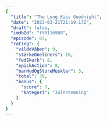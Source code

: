 ```yaml
---
{
  "title": "The Long Kiss Goodnight",
  "date": "2023-03-21T21:19:17Z",
  "draft": false,
  "imdbId": "tt0116908",
  "episode": 87,
  "rating": {
    "vildeVåben": 9,
    "stærkeOneliners": 10,
    "fedSkurk": 8,
    "episkAction": 8,
    "barHudOgStoreMuskler": 3,
    "total": 38,
    "bonus": {
      "score": 7,
      "kategori": "Julestemning"
    }
  }
}
---
```


